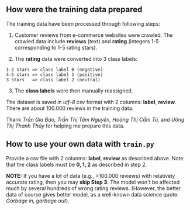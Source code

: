 ## How were the training data prepared
The training data have been processed through following steps:

  1. Customer reviews from e-commerce websites were crawled. The crawled data include **reviews** (text) and **rating** (integers 1-5 corresponding to 1-5 rating stars).
  
  2. The **rating** data were converted into 3 class labels:
  
    1-2 stars => class label 0 (negative) 
    4-5 stars => class label 1 (positive) 
    3 stars   => class label 2 (neutral)
   
  3. The **class labels** were then manually reassigned. 

The dataset is saved in *utf-8 csv* format with 2 columns: **label**, **review**. There are about 100.000 reviews in the training data.

Thank *Trần Gia Bảo, Trần Thị Tâm Nguyên, Hoàng Thị Cẩm Tú,* and *Uông Thị Thanh Thủy* for helping me prepare this data.

## How to use your own data with `train.py`
Provide a csv file with 2 colunms: **label**, **review** as described above. Note that the class labels must be **0, 1, 2** as described in step 2.

**NOTE:** If you have a lot of data (e.g., >100.000 reviews) with relatively accurate rating, then you may **skip Step 3**. The model won't be affected much by several hundreds of wrong rating reviews. (However, the better data of course gives better model, as a well-known data science quote: *Garbage in, garbage out*).




